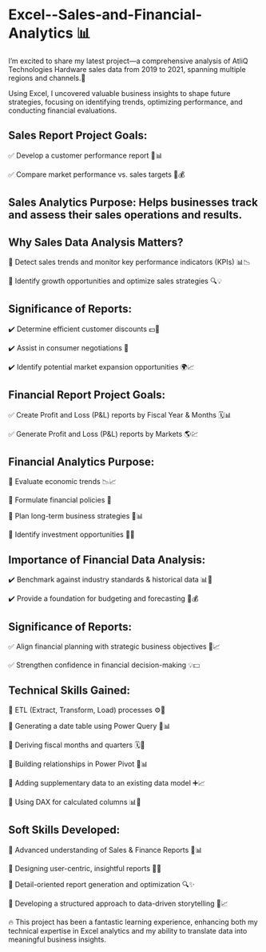  # **Excel--Sales-and-Financial-Analytics** 📊

I’m excited to share my latest project—a comprehensive analysis of AtliQ Technologies Hardware sales data from 2019 to 2021, spanning multiple regions and channels.🚀

Using Excel, I uncovered valuable business insights to shape future strategies, focusing on identifying trends, optimizing performance, and conducting financial evaluations. 

## **Sales Report Project Goals:**
 
✅ Develop a customer performance report 👥📊

✅ Compare market performance vs. sales targets 🎯💰

## **Sales Analytics Purpose:** Helps businesses track and assess their sales operations and results.

## **Why Sales Data Analysis Matters?**

🔹 Detect sales trends and monitor key performance indicators (KPIs) 📊📉

🔹 Identify growth opportunities and optimize sales strategies 🔍💡

## **Significance of Reports:**

✔️ Determine efficient customer discounts 💵💬

✔️ Assist in consumer negotiations 🤝

✔️ Identify potential market expansion opportunities 🌍📈

## **Financial Report Project Goals:**

✅ Create Profit and Loss (P&L) reports by Fiscal Year & Months 🗓️📊

✅ Generate Profit and Loss (P&L) reports by Markets 🌎💹

## **Financial Analytics Purpose:**

🔹 Evaluate economic trends 📉📈

🔹 Formulate financial policies 🏦

🔹 Plan long-term business strategies 📅📊

🔹 Identify investment opportunities 💼💡

## **Importance of Financial Data Analysis:**

✔️ Benchmark against industry standards & historical data 📊📏

✔️ Provide a foundation for budgeting and forecasting 📅💰

## **Significance of Reports:**

✅ Align financial planning with strategic business objectives 🎯📈

✅ Strengthen confidence in financial decision-making 💡💵

## **Technical Skills Gained:**

🔹 ETL (Extract, Transform, Load) processes ⚙️🔄

🔹 Generating a date table using Power Query 📅📊

🔹 Deriving fiscal months and quarters 🗓️🔢

🔹 Building relationships in Power Pivot 🔗📊

🔹 Adding supplementary data to an existing data model ➕📈

🔹 Using DAX for calculated columns 📊🔣

## **Soft Skills Developed:**

🔹 Advanced understanding of Sales & Finance Reports 📑📊

🔹 Designing user-centric, insightful reports 🎯📝

🔹 Detail-oriented report generation and optimization 🔍✨

🔹 Developing a structured approach to data-driven storytelling 📖📈

🔥 This project has been a fantastic learning experience, enhancing both my technical expertise in Excel analytics and my ability to translate data into meaningful business insights.